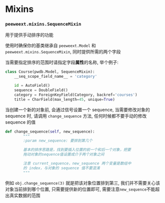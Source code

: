 # Mixins

### `peeweext.mixins.SequenceMixin`

用于提供手动排序的功能

使用时确保你的基类继承自 `peeweext.Model` 和 `peeweext.mixins.SequenceMixin`, 同时提供所需的两个字段

当需要指定排序的范围时请指定字段**属性**的名称, 举个例子:

```python
class Course(pwdb.Model, SequenceMixin):
    __seq_scope_field_name__ = 'category'

    id = AutoField()
    sequence = DoubleField()
    category = ForeignKeyField(Category, backref='courses')
    title = CharField(max_length=45, unique=True)
```

当创建一个新的对象前, 会通过信号设置一个 sequence, 当需要修改对象的 sequence 时, 请调用 `change_sequence` 方法, 任何时候都不要手动的修改 sequence 的值

```python
def change_sequence(self, new_sequence):
        """
        :param new_sequence: 要排到第几个

        基本的排序思路是，找到要插入位置的前一个和后一个对象，把要
        拖动对象的sequence值设置成介于两个对象之间

        注意 current_sequence，new_sequence 两个变量是数组中
        的 index，与对象的 sequence 值不要混淆
        """
```

例如 `obj.change_sequence(3)` 就是把该对象位置排到第三, 我们并不需要关心该对象当前排到哪个位置, 只需要提供新的位置即可, 需要注意`new_sequence`不能超出真实数据的范围
